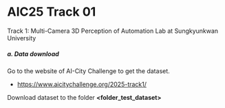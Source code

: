 # AIC25 Track 01

Track 1: Multi-Camera 3D Perception of Automation Lab at Sungkyunkwan University

##### a. Data download

Go to the website of AI-City Challenge to get the dataset.

- https://www.aicitychallenge.org/2025-track1/

Download dataset to the folder **<folder_test_dataset>**